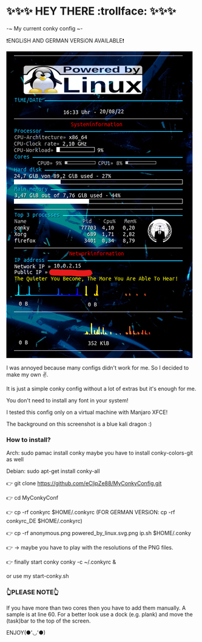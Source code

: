 :sparkles::sparkles::sparkles: HEY THERE :trollface: :sparkles::sparkles::sparkles:
==============================================



-~ My current conky config ~-

:heavy_exclamation_mark:ENGLiSH AND GERMAN VERSiON AVAILABLE:heavy_exclamation_mark:


![Screenshot](Screenshot.png)


I was annoyed because many configs didn't work for me. So I decided to make my own ✌️.

It is just a simple conky config without a lot of extras but it's enough for me.

You don't need to install any font in your system!

I tested this config only on a virtual machine with Manjaro XFCE!

The background on this screenshot is a blue kali dragon :)



### How to install? ###

Arch:
sudo pamac install conky
maybe you have to install conky-colors-git as well

Debian:
sudo apt-get install conky-all


:point_right: git clone https://github.com/eClipZe88/MyConkyConfig.git

:point_right: cd MyConkyConf

:point_right: cp -rf conkyrc $HOME/.conkyrc (FOR GERMAN VERSiON: cp -rf conkyrc_DE $HOME/.conkyrc)

:point_right: cp -rf anonymous.png powered_by_linux.svg.png ip.sh $HOME/.conky

:point_right: -> maybe you have to play with the resolutions of the PNG files.

:point_right: finally start conky 
conky -c ~/.conkyrc & 

or use my start-conky.sh



### :point_up_2:PLEASE NOTE:point_up_2: ###
If you have more than two cores then you have to add them manually. A sample is at line 60.
For a better look use a dock (e.g. plank) and move the (task)bar to the top of the screen.

ENJOY(●'◡'●) 



